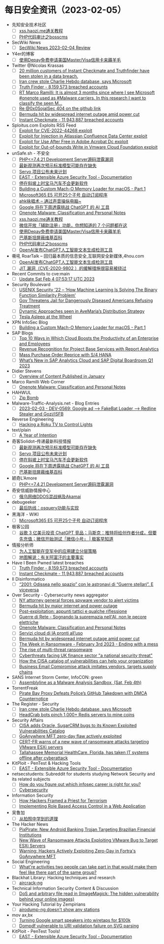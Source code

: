 # 每日安全资讯（2023-02-05）

- 先知安全技术社区
  - [ ] [xss.haozi.me通关教程](https://xz.aliyun.com/t/12107)
  - [ ] [PHP代码审计之bosscms](https://xz.aliyun.com/t/12106)
- SecWiki News
  - [ ] [SecWiki News 2023-02-04 Review](http://www.sec-wiki.com/?2023-02-04)
- Y4er的博客
  - [ ] [使用Depay免费申请美国Master/Visa信用卡来薅羊毛](https://y4er.com/posts/depay/)
- Twitter @Nicolas Krassas
  - [ ] [20 million customers of Instant Checkmate and Truthfinder have been stolen in a data breach.](https://twitter.com/Dinosn/status/1621938248862900225)
  - [ ] [Iran crew stole Charlie Hebdo database, says Microsoft](https://twitter.com/Dinosn/status/1621938189651873793)
  - [ ] [Truth Finder - 8,159,573 breached accounts](https://twitter.com/Dinosn/status/1621937848915054593)
  - [ ] [RT Marco Ramilli: It is almost 3 months since where I see Microsoft #onenote used as #Malware carriers. In this research I want to classify the seen M...](https://twitter.com/Marco_Ramilli/status/1621788772600782849)
  - [ ] [Re @0x0SojalSec 404 on the github link](https://twitter.com/Dinosn/status/1621784239719972864)
  - [ ] [Bermuda hit by widespread internet outage amid power cut](https://twitter.com/Dinosn/status/1621737669058330626)
  - [ ] [Instant Checkmate - 11,943,887 breached accounts](https://twitter.com/Dinosn/status/1621709199167078400)
- Sploitus.com Exploits RSS Feed
  - [ ] [Exploit for CVE-2022-44268 exploit](https://sploitus.com/exploit?id=02166507-C251-58EA-80F1-D6A0E57EBE9F&utm_source=rss&utm_medium=rss)
  - [ ] [Exploit for Injection in Atlassian Confluence Data Center exploit](https://sploitus.com/exploit?id=594C33E1-9EBF-5B3B-BA76-031ACB500518&utm_source=rss&utm_medium=rss)
  - [ ] [Exploit for Use After Free in Adobe Acrobat Dc exploit](https://sploitus.com/exploit?id=013311B2-25CA-59B4-BEFD-6B24B4A60D9D&utm_source=rss&utm_medium=rss)
  - [ ] [Exploit for Out-of-bounds Write in Vmware Cloud Foundation exploit](https://sploitus.com/exploit?id=C9291E88-25DB-5BB7-9EA3-4DD98B725E0F&utm_source=rss&utm_medium=rss)
- unSafe.sh - 不安全
  - [ ] [PHP<=7.4.21 Development Server源码泄露漏洞](https://buaq.net/go-147962.html)
  - [ ] [最新观测再次预示标准模型可能存在缺失](https://buaq.net/go-147960.html)
  - [ ] [Servo 项目公布未来计划](https://buaq.net/go-147961.html)
  - [ ] [EAST - Extensible Azure Security Tool - Documentation](https://buaq.net/go-147947.html)
  - [ ] [停在斜坡上时宝马汽车不会更新软件](https://buaq.net/go-147948.html)
  - [ ] [Building a Custom Mach-O Memory Loader for macOS - Part 1](https://buaq.net/go-147946.html)
  - [ ] [Microsoft365 E5 可开25个子号 自动订阅程序](https://buaq.net/go-147944.html)
  - [ ] [ahk咏唱术 – 通过声音操纵电脑~](https://buaq.net/go-147934.html)
  - [ ] [Google 将在下周透露挑战 ChatGPT 的 AI 工具](https://buaq.net/go-147936.html)
  - [ ] [Onenote Malware: Classification and Personal Notes](https://buaq.net/go-147933.html)
  - [ ] [xss.haozi.me通关教程](https://buaq.net/go-147952.html)
  - [ ] [微信开放「辅助注册」功能，你想知道的 7 个问题都在这](https://buaq.net/go-147929.html)
  - [ ] [使用Depay免费申请美国Master/Visa信用卡来薅羊毛](https://buaq.net/go-147928.html)
  - [ ] [巴基斯坦屏蔽维基百科](https://buaq.net/go-147937.html)
  - [ ] [PHP代码审计之bosscms](https://buaq.net/go-147943.html)
  - [ ] [OpenAI发布ChatGPT人工智能文本生成检测工具](https://buaq.net/go-147912.html)
- 嘶吼 RoarTalk – 回归最本质的信息安全,互联网安全新媒体,4hou.com
  - [ ] [OpenAI发布ChatGPT人工智能文本生成检测工具](https://www.4hou.com/posts/xjJ3)
  - [ ] [JIT 漏洞（CVE-2020-9802 ）的缓解措施很容易被绕过](https://www.4hou.com/posts/2JL1)
- Recent Commits to cve:main
  - [ ] [Update Sat Feb  4 07:53:17 UTC 2023](https://github.com/trickest/cve/commit/8716bd7efa344e30807b97931b0ca6003681e476)
- Security Boulevard
  - [ ] [USENIX Security ’22 –  ‘How Machine Learning Is Solving The Binary Function Similarity Problem’](https://securityboulevard.com/2023/02/usenix-security-22-how-machine-learning-is-solving-the-binary-function-similarity-problem/)
  - [ ] [Gov Threatens Jail for Dangerously Diseased Americans Refusing Treatment](https://securityboulevard.com/2023/02/gov-threatens-jail-for-dangerously-diseased-americans-refusing-treatment/)
  - [ ] [Dynamic Approaches seen in AveMaria’s Distribution Strategy](https://securityboulevard.com/2023/02/dynamic-approaches-seen-in-avemarias-distribution-strategy/)
  - [ ] [Tesla Asleep at the Wheel](https://securityboulevard.com/2023/02/tesla-asleep-at-the-wheel/)
- XPN InfoSec Blog
  - [ ] [Building a Custom Mach-O Memory Loader for macOS - Part 1](https://blog.xpnsec.com/building-a-mach-o-memory-loader-part-1/)
- SAP Blogs
  - [ ] [Top 10 Ways in Which Cloud Boosts the Productivity of an Enterprise and Employees](https://blogs.sap.com/2023/02/04/top-10-ways-in-which-cloud-boosts-the-productivity-of-an-enterprise-and-employees/)
  - [ ] [Revenue Recognition for Project Base Services with Report Analytics](https://blogs.sap.com/2023/02/04/revenue-recognition-for-project-base-services-with-report-analytics/)
  - [ ] [Mass Purchase Order Reprice with S/4 HANA](https://blogs.sap.com/2023/02/04/mass-purchase-order-reprice-with-s-4-hana/)
  - [ ] [What’s New in SAP Analytics Cloud and SAP Digital Boardroom Q1 2023](https://blogs.sap.com/2023/02/04/whats-new-in-sap-analytics-cloud-and-sap-digital-boardroom-q1-2023/)
- Didier Stevens
  - [ ] [Overview of Content Published in January](https://blog.didierstevens.com/2023/02/04/overview-of-content-published-in-january-8/)
- Marco Ramilli Web Corner
  - [ ] [Onenote Malware: Classification and Personal Notes](https://marcoramilli.com/2023/02/04/onenote-malware-classification-and-personal-notes/)
- HAHWUL
  - [ ] [Zip Bomb](https://www.hahwul.com/cullinan/zip-bomb)
- Malware-Traffic-Analysis.net - Blog Entries
  - [ ] [2023-02-03 - DEV-0569: Google ad --> FakeBat Loader --> Redline Stealer and Gozi/ISFB](https://www.malware-traffic-analysis.net/2023/02/03/index.html)
- Reverse Engineering
  - [ ] [Hacking a Roku TV to Control Lights](https://www.reddit.com/r/ReverseEngineering/comments/10tokap/hacking_a_roku_tv_to_control_lights/)
- text/plain
  - [ ] [A Year of Intention](https://textslashplain.com/2023/02/04/a-year-of-intention/)
- 奇客Solidot–传递最新科技情报
  - [ ] [最新观测再次预示标准模型可能存在缺失](https://www.solidot.org/story?sid=74044)
  - [ ] [Servo 项目公布未来计划](https://www.solidot.org/story?sid=74043)
  - [ ] [停在斜坡上时宝马汽车不会更新软件](https://www.solidot.org/story?sid=74041)
  - [ ] [Google 将在下周透露挑战 ChatGPT 的 AI 工具](https://www.solidot.org/story?sid=74040)
  - [ ] [巴基斯坦屏蔽维基百科](https://www.solidot.org/story?sid=74039)
- 颖奇L'Amore
  - [ ] [PHP<=7.4.21 Development Server源码泄露漏洞](https://www.gem-love.com/2023/02/04/PHP-7-4-21-Development-Server%E6%BA%90%E7%A0%81%E6%B3%84%E9%9C%B2%E6%BC%8F%E6%B4%9E/)
- 奇安信威胁情报中心
  - [ ] [俄乌网络DDOS混战祸及Akamai](https://mp.weixin.qq.com/s?__biz=MzI2MDc2MDA4OA==&mid=2247505326&idx=1&sn=9136ee31272fd6d4da2eb74cfa53f163&chksm=ea6622d9dd11abcf90b1153ede534f04d81107649ca1d907a68c2b1e31577d187da92b0f0927&scene=58&subscene=0#rd)
- debugeeker
  - [ ] [最后防线：osquery功能与实现](https://mp.weixin.qq.com/s?__biz=MzU4NjY0NTExNA==&mid=2247488164&idx=1&sn=17fad9b3d5578456128c0ef0f42f2d8f&chksm=fdf979b1ca8ef0a77278533ed0857d394bcd99120b2b9b1b32703a41a067d5de0b4620c464f5&scene=58&subscene=0#rd)
- 黑海洋 - WIKI
  - [ ] [Microsoft365 E5 可开25个子号 自动订阅程序](https://blog.upx8.com/3208)
- 极客公园
  - [ ] [谷歌 3 亿美元投资 ChatGPT 竞品；马斯克：推特将给创作者分成，但要先充值；微信开始测试「微信小号」 | 极客早知道](https://mp.weixin.qq.com/s?__biz=MTMwNDMwODQ0MQ==&mid=2652982343&idx=1&sn=462648d50bc3bc183cfd90a6f674f481&chksm=7e5431f14923b8e76d359696b8feecc42c622a4658789778c21409b825b75438b7a4e97bd0fd&scene=58&subscene=0#rd)
- 情报分析师
  - [ ] [为人工智能在空军中的应用建立分层策略](https://mp.weixin.qq.com/s?__biz=MzA3Mjc1MTkwOA==&mid=2650525217&idx=1&sn=46515c923c69020379bb3a57c6938aa4&chksm=8716e06ab061697c9912c7f7fc3f515b5a5ce75c433bb9c44d7f902d3e0d72056ad05ed6035a&scene=58&subscene=0#rd)
  - [ ] [地图解说：有关阿富汗的主要事实](https://mp.weixin.qq.com/s?__biz=MzA3Mjc1MTkwOA==&mid=2650525217&idx=2&sn=8f1cfb81c416fb608556883a804e0110&chksm=8716e06ab061697c330cc3f52ad0018080efcf9135693e4399c6cd69a0fd5ae8203d4a7b35ef&scene=58&subscene=0#rd)
- Have I Been Pwned latest breaches
  - [ ] [Truth Finder - 8,159,573 breached accounts](https://haveibeenpwned.com/PwnedWebsites#TruthFinder)
  - [ ] [Instant Checkmate - 11,943,887 breached accounts](https://haveibeenpwned.com/PwnedWebsites#InstantCheckmate)
- Il Disinformatico
  - [ ] [“2001: Odissea nello spazio” con le astronavi di “Guerre stellari”. E viceversa](http://attivissimo.blogspot.com/2023/02/2001-odissea-nello-spazio-con-le.html)
- Over Security - Cybersecurity news aggregator
  - [ ] [NY attorney general forces spyware vendor to alert victims](https://www.bleepingcomputer.com/news/security/ny-attorney-general-forces-spyware-vendor-to-alert-victims/)
  - [ ] [Bermuda hit by major internet and power outage](https://www.bleepingcomputer.com/news/technology/bermuda-hit-by-major-internet-and-power-outage/)
  - [ ] [Post-exploitation: appunti tattici e qualche riflessione](https://roccosicilia.com/2023/02/04/post-exploitation-appunti-tattici-e-qualche-riflessione/)
  - [ ] [Guerre di Rete - Sognando la supremazia nell'AI, non le pecore elettriche](https://guerredirete.substack.com/p/guerre-di-rete-sognando-la-supremazia)
  - [ ] [Onenote Malware: Classification and Personal Notes](https://marcoramilli.com/2023/02/04/onenote-malware-classification-and-personal-notes/)
  - [ ] [Servizi cloud di IA pronti all’uso](https://hackerjournal.it/11297/servizi-cloud-di-ia-pronti-alluso/)
  - [ ] [Bermuda hit by widespread internet outage amid power cut](https://www.bleepingcomputer.com/news/technology/bermuda-hit-by-widespread-internet-outage-amid-power-cut/)
  - [ ] [The Week in Ransomware - February 3rd 2023 - Ending with a mess](https://www.bleepingcomputer.com/news/security/the-week-in-ransomware-february-3rd-2023-ending-with-a-mess/)
  - [ ] [The rise of multi-threat ransomware](https://www.malwarebytes.com/blog/news/2023/02/the-rise-of-multi-threat-ransomware)
  - [ ] [Cyberthreats facing UK finance sector "a national security threat"](https://www.malwarebytes.com/blog/news/2023/02/financials-are-facing-an-unprecedented-number-of-cybersecurity-threats)
  - [ ] [How the CISA catalog of vulnerabilities can help your organization](https://www.malwarebytes.com/blog/news/2023/02/how-the-cisa-catalog-can-help-our-organization)
  - [ ] [Business Email Compromise attack imitates vendors, targets supply chains](https://www.malwarebytes.com/blog/news/2023/02/business-email-compromise-attack-imitates-vendors-targets-supply-chains)
- SANS Internet Storm Center, InfoCON: green
  - [ ] [Assemblyline as a Malware Analysis Sandbox, (Sat, Feb 4th)](https://isc.sans.edu/diary/rss/29510)
- TorrentFreak
  - [ ] [Pirate Bay Proxy Defeats Police’s GitHub Takedown with DMCA Counternotice](https://torrentfreak.com/pirate-bay-proxy-defeats-polices-github-takedown-with-dmca-counternotice-230204/)
- The Register - Security
  - [ ] [Iran crew stole Charlie Hebdo database, says Microsoft](https://go.theregister.com/feed/www.theregister.com/2023/02/04/microsoft_iran_charlie_hebdo_hack/)
  - [ ] [HeadCrab bots pinch 1,000+ Redis servers to mine coins](https://go.theregister.com/feed/www.theregister.com/2023/02/04/headcrab_botnet_aqua/)
- Security Affairs
  - [ ] [CISA adds Oracle, SugarCRM bugs to its Known Exploited Vulnerabilities Catalog](https://securityaffairs.com/141838/security/oracle-sugarcrm-known-exploited-vulnerabilities-catalog.html)
  - [ ] [GoAnywhere MFT zero-day flaw actively exploited](https://securityaffairs.com/141826/hacking/goanywhere-mft-zero-day.html)
  - [ ] [CERT-FR warns of a new wave of ransomware attacks targeting VMware ESXi servers](https://securityaffairs.com/141804/cyber-crime/vmware-esxi-ransomware.html)
  - [ ] [Tallahassee Memorial HealthCare, Florida, has taken IT systems offline after cyberattack](https://securityaffairs.com/141792/hacking/tallahassee-memorial-healthcare-cyberattack.html)
- KitPloit - PenTest & Hacking Tools
  - [ ] [EAST - Extensible Azure Security Tool - Documentation](http://www.kitploit.com/2023/02/east-extensible-azure-security-tool.html)
- netsecstudents: Subreddit for students studying Network Security and its related subjects
  - [ ] [How do you figure out which infosec career is right for you?](https://www.reddit.com/r/netsecstudents/comments/10szsyz/how_do_you_figure_out_which_infosec_career_is/)
  - [ ] [Cybersecurity](https://www.reddit.com/r/netsecstudents/comments/10t3l7m/cybersecurity/)
- Information Security
  - [ ] [How Hackers Framed a Priest for Terrorism](https://www.reddit.com/r/Information_Security/comments/10tnujf/how_hackers_framed_a_priest_for_terrorism/)
  - [ ] [Implementing Role Based Access Control in a Web Application](https://www.reddit.com/r/Information_Security/comments/10toe7l/implementing_role_based_access_control_in_a_web/)
- 吴鲁加
  - [ ] [从拍照中学到的道理](https://mp.weixin.qq.com/s?__biz=Mzg5NDY4ODM1MA==&mid=2247484350&idx=1&sn=b53e91010ca2dd5a0b3121aab9de9862&chksm=c01a8e8ff76d07997ad2247c64584a0ff00e461dd6386cf4428b6f5991c475e7aad5b6d9d3bb&scene=58&subscene=0#rd)
- The Hacker News
  - [ ] [PixPirate: New Android Banking Trojan Targeting Brazilian Financial Institutions](https://thehackernews.com/2023/02/pixpirate-new-android-banking-trojan.html)
  - [ ] [New Wave of Ransomware Attacks Exploiting VMware Bug to Target ESXi Servers](https://thehackernews.com/2023/02/new-wave-of-ransomware-attacks.html)
  - [ ] [Warning: Hackers Actively Exploiting Zero-Day in Fortra's GoAnywhere MFT](https://thehackernews.com/2023/02/warning-hackers-actively-exploiting.html)
- Social Engineering
  - [ ] [What're activities two people can take part in that would make them feel like there part of the same group?](https://www.reddit.com/r/SocialEngineering/comments/10tqxvk/whatre_activities_two_people_can_take_part_in/)
- Blackhat Library: Hacking techniques and research
  - [ ] [aircrack-ng](https://www.reddit.com/r/blackhat/comments/10tm0ag/aircrackng/)
- Technical Information Security Content & Discussion
  - [ ] [DoS and arbitrary file read in (ImageMagick: The hidden vulnerability behind your online images)](https://www.reddit.com/r/netsec/comments/10tsvla/dos_and_arbitrary_file_read_in_imagemagick_the/)
- Your Hacking Tutorial by Zempirians
  - [ ] [airodump-ng doesn't show any stations](https://www.reddit.com/r/HowToHack/comments/10t4av3/airodumpng_doesnt_show_any_stations/)
- mov ax,bx
  - [ ] [Turning Google smart speakers into wiretaps for $100k](https://movaxbx.ru/2023/02/04/turning-google-smart-speakers-into-wiretaps-for-100k/)
  - [ ] [Dompdf vulnerable to URI validation failure on SVG parsing](https://movaxbx.ru/2023/02/04/dompdf-vulnerable-to-uri-validation-failure-on-svg-parsing/)
- KitPloit - PenTest Tools!
  - [ ] [EAST - Extensible Azure Security Tool - Documentation](http://www.kitploit.com/2023/02/east-extensible-azure-security-tool.html)
